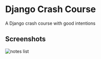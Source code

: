 Django Crash Course
===================

A Django crash course with good intentions


## Screenshots
![notes list](screenshots/djcrashed-sc001.jpg "Notes list")
